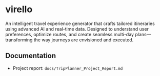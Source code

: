 # virello
An intelligent travel experience generator that crafts tailored itineraries using advanced AI and real-time data. Designed to understand user preferences, optimize routes, and create seamless multi-day plans—transforming the way journeys are envisioned and executed.

## Documentation

- Project report: `docs/TripPlanner_Project_Report.md`
